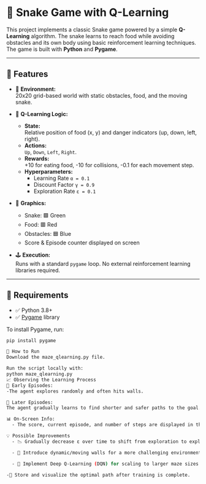 # 🐍 Snake Game with Q-Learning

This project implements a classic Snake game powered by a simple **Q-Learning** algorithm. The snake learns to reach food while avoiding obstacles and its own body using basic reinforcement learning techniques. The game is built with **Python** and **Pygame**.

---

## 🎯 Features

- 🧱 **Environment:**  
  20x20 grid-based world with static obstacles, food, and the moving snake.

- 🧠 **Q-Learning Logic:**
  - **State:**  
    Relative position of food (x, y) and danger indicators (up, down, left, right).
  - **Actions:**  
    `Up`, `Down`, `Left`, `Right`.
  - **Rewards:**  
    +10 for eating food, -10 for collisions, -0.1 for each movement step.
  - **Hyperparameters:**  
    - Learning Rate `α = 0.1`  
    - Discount Factor `γ = 0.9`  
    - Exploration Rate `ε = 0.1`

- 🎨 **Graphics:**
  - Snake: 🟩 Green  
  - Food: 🟥 Red  
  - Obstacles: 🟦 Blue  
  - Score & Episode counter displayed on screen

- 🕹️ **Execution:**  
  Runs with a standard `pygame` loop. No external reinforcement learning libraries required.

---

## 🧰 Requirements

- ✅ Python 3.8+
- ✅ [Pygame](https://www.pygame.org/) library

To install Pygame, run:
```bash
pip install pygame

🚀 How to Run
Download the maze_qlearning.py file.

Run the script locally with:
python maze_qlearning.py
📈 Observing the Learning Process
🔄 Early Episodes:
-The agent explores randomly and often hits walls.

🧠 Later Episodes:
The agent gradually learns to find shorter and safer paths to the goal.

📊 On-Screen Info:
  - The score, current episode, and number of steps are displayed in the top-left corner.

💡 Possible Improvements
  - 📉 Gradually decrease ε over time to shift from exploration to exploitation.

  - 🧱 Introduce dynamic/moving walls for a more challenging environment.

  - 🤖 Implement Deep Q-Learning (DQN) for scaling to larger maze sizes.

-🧭 Store and visualize the optimal path after training is complete.
